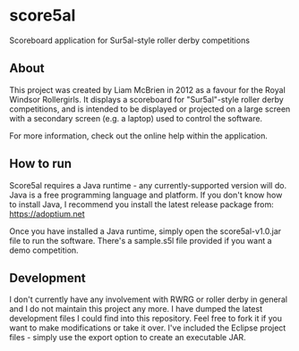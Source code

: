 # score5al
Scoreboard application for Sur5al-style roller derby competitions

## About

This project was created by Liam McBrien in 2012 as a favour for the Royal Windsor Rollergirls. It displays a scoreboard for "Sur5al"-style roller derby competitions, and is intended to be displayed or projected on a large screen with a secondary screen (e.g. a laptop) used to control the software.

For more information, check out the online help within the application.

## How to run

Score5al requires a Java runtime - any currently-supported version will do. Java is a free programming language and platform. If you don't know how to install Java, I recommend you install the latest release package from: https://adoptium.net

Once you have installed a Java runtime, simply open the score5al-v1.0.jar file to run the software. There's a sample.s5l file provided if you want a demo competition.

## Development

I don't currently have any involvement with RWRG or roller derby in general and I do not maintain this project any more. I have dumped the latest development files I could find into this repository. Feel free to fork it if you want to make modifications or take it over. I've included the Eclipse project files - simply use the export option to create an executable JAR.


